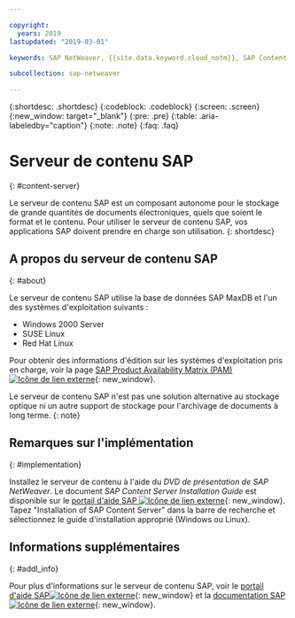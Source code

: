 ```yaml
---

copyright:
  years: 2019
lastupdated: "2019-03-01"

keywords: SAP NetWeaver, {{site.data.keyword.cloud_notm}}, SAP Content Server, SAP Product Availability Matrix, PAM, SAP certified, database

subcollection: sap-netweaver

---
```


{:shortdesc: .shortdesc}
{:codeblock: .codeblock}
{:screen: .screen}
{:new_window: target="_blank"}
{:pre: .pre}
{:table: .aria-labeledby="caption"}
{:note: .note}
{:faq: .faq}

# Serveur de contenu SAP
{: #content-server}

Le serveur de contenu SAP est un composant autonome pour le stockage de grande quantités de documents électroniques, quels que soient le format et le contenu. Pour utiliser le serveur de contenu SAP, vos applications SAP doivent prendre en charge son utilisation.
{: shortdesc}

## A propos du serveur de contenu SAP
{: #about}

Le serveur de contenu SAP utilise la base de données SAP MaxDB et l'un des systèmes d'exploitation suivants :
* Windows 2000 Server
* SUSE Linux
* Red Hat Linux  

Pour obtenir des informations d'édition sur les systèmes d'exploitation pris en charge, voir la page [SAP Product Availability Matrix (PAM) ![Icône de lien externe](../../icons/launch-glyph.svg "Icône de lien externe")](https://support.sap.com/en/release-upgrade-maintenance.html#section_1969201630){: new_window}. 

Le serveur de contenu SAP n'est pas une solution alternative au stockage optique ni un autre support de stockage pour l'archivage de documents à long terme.
{: note}

## Remarques sur l'implémentation
{: #implementation}

Installez le serveur de contenu à l'aide du _DVD de présentation de SAP NetWeaver_. Le document _SAP Content Server Installation Guide_ est disponible sur le [portail d'aide SAP ![Icône de lien externe](../../icons/launch-glyph.svg "Icône de lien externe")](https://help.sap.com/viewer/index){: new_window}. Tapez "Installation of SAP Content Server" dans la barre de recherche et sélectionnez le guide d'installation approprié (Windows ou Linux).

## Informations supplémentaires
{: #addl_info}

Pour plus d'informations sur le serveur de contenu SAP, voir le [portail d'aide SAP![Icône de lien externe](../../icons/launch-glyph.svg "Icône de lien externe")](https://help.sap.com/viewer/index){: new_window} et la [documentation SAP![Icône de lien externe](../../icons/launch-glyph.svg "Icône de lien externe")](https://help.sap.com/viewer/3ad3ba0715c5422eae08578d4c40328d/7.5.13/en-US/4cff90895b605dc6e10000000a42189c.html){: new_window}.
